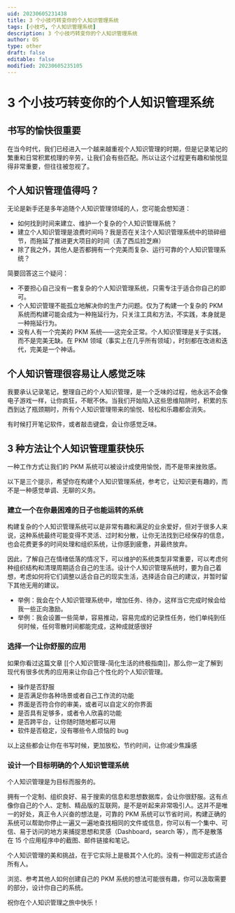 ```yaml
---
uid: 20230605231438
title: 3 个小技巧转变你的个人知识管理系统
tags: [小技巧, 个人知识管理系统]
description: 3 个小技巧转变你的个人知识管理系统
author: OS
type: other
draft: false
editable: false
modified: 20230605235105
---
```


# 3 个小技巧转变你的个人知识管理系统

## 书写的愉快很重要

在当今时代，我们已经进入一个越来越重视个人知识管理的时期，但是记录笔记的繁重和日常积累梳理的辛劳，让我们会有些匹配。所以让这个过程更有趣和愉悦显得非常重要，但往往被忽视了。

## 个人知识管理值得吗？

无论是新手还是多年追随个人知识管理领域的人，您可能会想知道：

- 如何找到时间来建立、维护一个复杂的个人知识管理系统？
- 建立个人知识管理是浪费时间吗？我是否在关注个人知识管理系统中的琐碎细节，而拖延了推进更大项目的时间（丢了西瓜捡芝麻）
- 除了我之外，其他人是否都拥有一个完美而复杂、运行可靠的个人知识管理系统？

简要回答这三个疑问：

- 不要担心自己没有一套复杂的个人知识管理系统，只需专注于适合你自己的即可。
- 个人知识管理不能孤立地解决你的生产力问题。仅为了构建一个复杂的 PKM 系统而构建可能会成为一种拖延行为，只关注工具和方法，不实践，本身就是一种拖延行为。
- 没有人有一个完美的 PKM 系统——这完全正常。个人知识管理是关于实践，而不是完美无缺。在 PKM 领域（事实上在几乎所有领域），时刻都在改进和迭代，完美是一个神话。

## 个人知识管理很容易让人感觉乏味

我要承认记录笔记，整理自己的个人知识管理，是一个乏味的过程，他永远不会像电子游戏一样，让你疯狂，不眠不休。当我们开始陷入这些思维陷阱时，积累的东西到达了瓶颈期时，所有个人知识管理带来的愉悦、轻松和乐趣都会消失。

有时候打开笔记软件，或者敲击键盘，会让你感觉乏味。

## 3 种方法让个人知识管理重获快乐

一种工作方式让我们的 PKM 系统可以被设计成使用愉悦，而不是带来挫败感。

以下是三个提示，希望你在构建个人知识管理系统，参考它，让知识更有趣的，而不是一种感觉单调、无聊的义务。

### 建立一个在你最困难的日子也能运转的系统

构建复杂的个人知识管理系统可以是非常有趣和满足的业余爱好，但对于很多人来说，这种系统最终可能变得不灵活、过时和分散，让你无法找到已经保存的信息，也会花费更多的时间处理和组织系统，让你感到疲惫，并最终放弃。

因此，了解自己在情绪低落的情况下，可以维护的系统类型非常重要，可以考虑何种组织结构和清理周期适合自己的生活。设计个人知识管理系统时，要为自己着想，考虑如何将它们调整以适合自己的现实生活，选择适合自己的建议，并暂时留下其他无用的建议。

- 举例：我会在个人知识管理系统中，增加任务、待办，这样当它完成时候会给我一些正向激励。
- 举例：我会设置一些简单，容易推动，容易完成的记录性任务，他们单纯到任何时候，任何零散时间都能完成，这种成就感很好

### 选择一个让你舒服的应用

如果你看过这篇文章 [[个人知识管理-简化生活的终极指南]]，那么你一定了解到现代有很多优秀的应用来让你自己个性化的个人知识管理。

- 操作是否舒服
- 是否满足你各种场景或者自己工作流的功能
- 界面是否符合你的审美，或者可以自定义的你界面
- 是否具有足够多，或者令人欣喜的功能
- 是否跨平台，让你随时随地都可以用
- 软件是否稳定，没有哪些令人烦恼的 bug

以上这些都会让你在书写时候，更加放松，节约时间，让你减少焦躁感

### 设计一个目标明确的个人知识管理系统

个人知识管理是为目标而服务的。

拥有一个定制、组织良好、易于搜索的信息和思想数据库，会让你很舒服。这有点像你自己的个人、定制、精品版的互联网，是不是听起来非常吸引人。这并不是唯一的好处，真正令人兴奋的想法是，可靠的 PKM 系统可以节省时间，构建正确的系统可以帮助你停止一遍又一遍地查找相同的文件或信息，你可以有一个集中、可信、易于访问的地方来捕捉思想和灵感（Dashboard，search 等），而不是散落在 15 个应用程序中的截图、邮件链接和笔记。

个人知识管理的美和挑战，在于它实际上是极其个人化的。没有一种固定形式适合所有人。

浏览、参考其他人如何创建自己的 PKM 系统的想法可能很有趣，你可以汲取需要的部分，设计你自己的系统。

祝你在个人知识管理之旅中快乐！